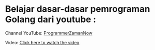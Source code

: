 # Belajar dasar-dasar pemrograman Golang dari youtube :

Channel YouTube: [ProgrammerZamanNow](https://www.youtube.com/@ProgrammerZamanNow)

Video: [Click here to watch the video](https://youtu.be/IO_vkyJnMas?list=PL-CtdCApEFH-0i9dzMzLw6FKVrFWv3QvQ)

